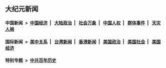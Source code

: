 ## 大纪元新闻

#### 中国新闻 &nbsp;>&nbsp; [中国经济](indexes/ncid283/README.md?08042045) &nbsp;| &nbsp; [大陆政治](indexes/ncid277/README.md?08042045) &nbsp;| &nbsp; [社会万象](indexes/ncid282/README.md?08042045) &nbsp;| &nbsp; [中国人权](indexes/ncid278/README.md?08042045) &nbsp;| &nbsp; [群体事件](indexes/ncid279/README.md?08042045) &nbsp;| &nbsp; [天灾人祸](indexes/ncid280/README.md?08042045)

#### 国际新闻 &nbsp;>&nbsp; [美中关系](indexes/nf1412576/README.md?08042045) &nbsp;| &nbsp; [台湾新闻](indexes/ncid1349361/README.md?08042045) &nbsp;| &nbsp; [香港新闻](indexes/ncid1349362/README.md?08042045) &nbsp;| &nbsp; [美国政治](indexes/ncid1078159/README.md?08042045) &nbsp;| &nbsp; [美国社会](indexes/ncid1078160/README.md?08042045) &nbsp;| &nbsp; [美国经济](indexes/ncid1078158/README.md?08042045)

#### 特别专题 &nbsp;>&nbsp; [中共百年历史](https://github.com/easy2view/epoch-special/blob/master/README.md?08042045)  
